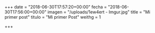 +++
date = "2018-06-30T17:57:20+00:00"
fecha = "2018-06-30T17:56:00+00:00"
imagen = "/uploads/1ew4ert - Imgur.jpg"
title = "Mi primer post"
titulo = "Mi primer Post"
weithg = 1

+++
